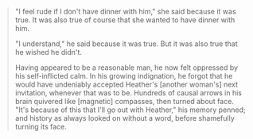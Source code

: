 > "I feel rude if I don't have dinner with him," she said because it was true. It was also true of course that she wanted to have dinner with him.
>
> "I understand," he said because it was true. But it was also true that he wished he didn't.
>
> Having appeared to be a reasonable man, he now felt oppressed by his self-inflicted calm. In his growing indignation, he forgot that he would have undeniably accepted Heather's [another woman's] next invitation, whenever that was to be. Hundreds of causal arrows in his brain quivered like [magnetic] compasses, then turned about face. "It's because of this that I'll go out with Heather," his memory penned; and history as always looked on without a word, before shamefully turning its face.
